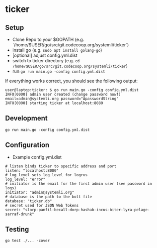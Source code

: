 # ticker

## Setup 

  * Clone Repo to your $GOPATH (e.g. `/home/$USER/go/src/git.codecoop.org/systemli/ticker`) 
  * install go (e.g. `sudo apt install golang-go`)
  * [optional] adjust config.yml.dist
  * switch to ticker directory (e.g. `cd /home/$USER/go/src/git.codecoop.org/systemli/ticker`)
  * run `go run main.go -config config.yml.dist`

  If everything works correct, you should see the following output:
```
user@laptop:ticker: $ go run main.go -config config.yml.dist                      
INFO[0000] admin user created (change password now!)     email=admin@systemli.org password="ApasswordString"
INFO[0000] starting ticker at localhost:8080            
```

## Development

```
go run main.go -config config.yml.dist
```

## Configuration

  * Example config.yml.dist

```
# listen binds ticker to specific address and port
listen: "localhost:8080"
# log_level sets log level for logrus
log_level: "error"
# initiator is the email for the first admin user (see password in logs)
initiator: "admin@systemli.org"
# database is the path to the bolt file
database: "ticker.db"
# secret used for JSON Web Tokens
secret: "slorp-panfil-becall-dorp-hashab-incus-biter-lyra-pelage-sarraf-drunk"
```

## Testing

```
go test ./... -cover
```
